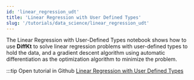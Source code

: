 ```yaml
---
id: 'linear_regression_udt'
title: 'Linear Regression with User Defined Types'
slug: '/tutorials/data_science/linear_regression_udt'
---
```

The Linear Regression with User-Defined Types notebook shows how to use **DiffKt** to solve 
linear regression problems with user-defined types to hold the data,
and a gradient descent algorithm using automatic differentiation as the
optimization algorithm to minimize the problem.

:::tip Open tutorial in Github
[Linear Regression with User Defined Types](https://github.com/facebookresearch/diffkt/blob/main/tutorials/linear_regression_user_defined_types.ipynb)